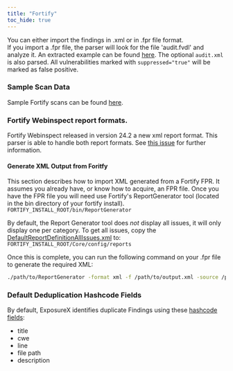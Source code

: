 ```yaml
---
title: "Fortify"
toc_hide: true
---
```

You can either import the findings in .xml or in .fpr file format. </br>
If you import a .fpr file, the parser will look for the file 'audit.fvdl' and analyze it. An extracted example can be found [here](https://github.com/ExposureX/django-ExposureX/tree/master/unittests/scans/fortify/audit.fvdl). The optional `audit.xml` is also parsed. All vulnerabilities marked with `suppressed="true"` will be marked as false positive.

### Sample Scan Data
Sample Fortify scans can be found [here](https://github.com/ExposureX/django-ExposureX/tree/master/unittests/scans/fortify).

### Fortify Webinspect report formats.
Fortify Webinspect released in version 24.2 a new xml report format. This parser is able to handle both report formats. See [this issue](https://github.com/ExposureX/django-ExposureX/issues/12065) for further information.

#### Generate XML Output from Foritfy
This section describes how to import XML generated from a Fortify FPR. It assumes you
already have, or know how to acquire, an FPR file. Once you have the FPR file you will need
use Fortify's ReportGenerator tool (located in the bin directory of your fortify install).
```FORTIFY_INSTALL_ROOT/bin/ReportGenerator```

By default, the Report Generator tool does _not_ display all issues, it will only display one
per category. To get all issues, copy the [DefaultReportDefinitionAllIssues.xml](https://github.com/ExposureX/django-ExposureX/tree/master/unittests/scans/fortify/DefaultReportDefinitionAllIssues.xml) to:
```FORTIFY_INSTALL_ROOT/Core/config/reports```

Once this is complete, you can run the following command on your .fpr file to generate the
required XML:
```bash
./path/to/ReportGenerator -format xml -f /path/to/output.xml -source /path/to/downloaded/artifact.fpr -template DefaultReportDefinitionAllIssues.xml
```

### Default Deduplication Hashcode Fields
By default, ExposureX identifies duplicate Findings using these [hashcode fields](https://docs.exposurex.com/en/working_with_findings/finding_deduplication/about_deduplication/):

- title
- cwe
- line
- file path
- description
